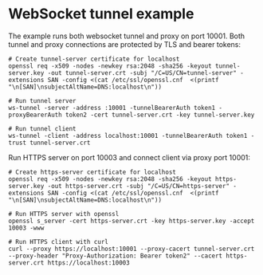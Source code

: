 # WebSocket tunnel example
The example runs both websocket tunnel and proxy on port 10001. Both tunnel and proxy connections are protected by TLS and bearer tokens:

    # Create tunnel-server certificate for localhost
    openssl req -x509 -nodes -newkey rsa:2048 -sha256 -keyout tunnel-server.key -out tunnel-server.crt -subj "/C=US/CN=tunnel-server" -extensions SAN -config <(cat /etc/ssl/openssl.cnf  <(printf "\n[SAN]\nsubjectAltName=DNS:localhost\n"))

    # Run tunnel server
    ws-tunnel -server -address :10001 -tunnelBearerAuth token1 -proxyBearerAuth token2 -cert tunnel-server.crt -key tunnel-server.key 

    # Run tunnel client
    ws-tunnel -client -address localhost:10001 -tunnelBearerAuth token1 -trust tunnel-server.crt


Run HTTPS server on port 10003 and connect client via proxy port 10001:

    # Create https-server certificate for localhost
    openssl req -x509 -nodes -newkey rsa:2048 -sha256 -keyout https-server.key -out https-server.crt -subj "/C=US/CN=https-server" -extensions SAN -config <(cat /etc/ssl/openssl.cnf  <(printf "\n[SAN]\nsubjectAltName=DNS:localhost\n"))

    # Run HTTPS server with openssl
    openssl s_server -cert https-server.crt -key https-server.key -accept 10003 -www

    # Run HTTPS client with curl
    curl --proxy https://localhost:10001 --proxy-cacert tunnel-server.crt --proxy-header "Proxy-Authorization: Bearer token2" --cacert https-server.crt https://localhost:10003
